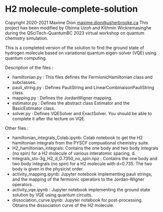 # H2 molecule-complete-solution

Copyright 2020-2021 Maxime Dion <maxime.dion@usherbrooke.ca>
This project has been modified by Obinna Uzoh and Kithmin Wickremasinghe during the
QSciTech-QuantumBC 2023 virtual workshop on quantum chemistry simulation.

This is a completed version of the solution to find the ground state of hydrogen molecule based on variational quantum eigen-solver (VQE) using quantum computing.

Description of the files :
- hamiltonian.py : This files defines the FermionicHamiltonian class and subclasses. 
- pauli_string.py : Defines PauliString and LinearCombinaisonPauliString class. 
- mapping.py : Defines the JordanWigner mapping. 
- estimator.py : Defines the abstract class Estimator and the BasicEstimator class.
- solver.py : Defines VQESolver and ExactSolver. You should be able to complete it after the lecture on VQE. 

Other files :
- hamiltonian_integrals_Colab.ipynb: Colab notebook to get the H2 hamiltonian integrals from the PYSCF compuational chemistry suite.
- H2_hamiltonian_integrals: Contains the one body and two body integrals (no spin) for a H2 molecule of various interatomic spacing, d.
- Integrals_sto-3g_H2_d_0.7350_no_spin.npz : Contains the one body and two body integrals (no spin) for a H2 molecule with d=0.735. The two body is given in the physicist order.
- activity_mapping.ipynb: Jupyter notebook implementing pauli strings, and the mapping of the fermionic operators to the Jordan-Wigner operators.
- activity_vqe.ipynb : Jupyter notebook implementing the ground state solution by VQE using quantum circuits. 
- dissociation_curve.ipynb: Jupyter notebook for post-processing. Obtains the dissociation curve of the H2 molecule. 
